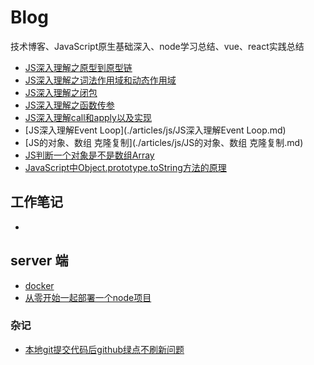 # Blog
技术博客、JavaScript原生基础深入、node学习总结、vue、react实践总结

*  [JS深入理解之原型到原型链](./articles/js/JS深入理解之原型到原型链.md)
*  [JS深入理解之词法作用域和动态作用域](./articles/js/JS深入理解之词法作用域和动态作用域.md)
*  [JS深入理解之闭包](./articles/js/JS深入理解之闭包.md)
*  [JS深入理解之函数传参](./articles/js/JS深入理解之函数传参.md)
*  [JS深入理解call和apply以及实现](./articles/js/JS深入理解call和apply以及实现.md)
*  [JS深入理解Event Loop](./articles/js/JS深入理解Event Loop.md)
*  [JS的对象、数组 克隆复制](./articles/js/JS的对象、数组 克隆复制.md)
*  [JS判断一个对象是不是数组Array](./articles/js/JS判断一个对象是不是数组Array.md)
*   [JavaScript中Object.prototype.toString方法的原理](./articles/js/JavaScript中Object.prototype.toString方法的原理.md)




## 工作笔记

*
 
## server 端
* [docker](./articles/server/docker.md)
* [从零开始一起部署一个node项目](./articles/jotting/从零开始一起部署一个node项目.md)



### 杂记
* [本地git提交代码后github绿点不刷新问题](./articles/jotting/1本地git提交代码后github绿点不刷新问题.md)



